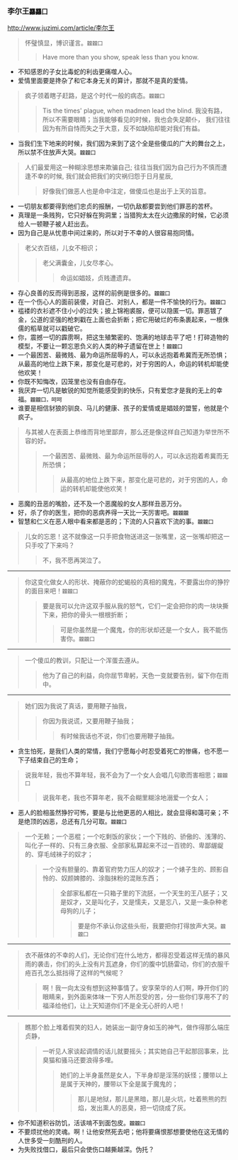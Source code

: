 ### 李尔王`龘龘囗`
http://www.juzimi.com/article/李尔王
>怀璧慎显，博识谨言。`龖龖囗`
>>Have more than you show, speak less than you know. 
- 不知感恩的子女比毒蛇的利齿更痛噬人心。
- 爱情里面要是搀杂了和它本身无关的算计，那就不是真的爱情。
>疯子领着瞎子赶路，是这个时代一般的病态。`龖龖囗`
>>Tis the times' plague, when madmen lead the blind.
>我没有路，所以不需要眼睛；当我能够看见的时候，我也会失足颠仆，
>>我们往往因为有所自恃而失之于大意，反不如缺陷却能对我们有益。
- 当我们生下地来的时候，我们因为来到了这个全是些傻瓜的广大的舞台之上，所以禁不住放声大哭。`龖龖囗`
>人们最爱用这一种糊涂思想来欺骗自己; 往往当我们因为自己行为不慎而遭逢不幸的时候, 我们就会把我们的灾祸归怨于日月星辰, 
>>好像我们做恶人也是命中注定，做傻瓜也是出于上天的旨意。
- 一切朋友都要得到他们忠贞的报酬，一切仇敌都要尝到他们罪恶的苦杯。
- 真理是一条贱狗，它只好躲在狗洞里；当猎狗太太在火边撒尿的时候，它必须给人一顿鞭子被人赶出去。
- 因为自己是从忧患中间过来的，所以对于不幸的人很容易抱同情。
>老父衣百结，儿女不相识； 
>>老父满囊金，儿女尽孝心。 
>>>命运如娼妓，贞贱遭遗弃。
- 存心良善的反而得到恶报，这样的前例是很多的。`龖龖囗`
- 在一个伤心人的面前装傻，对自己、对别人，都是一件不愉快的行为。`龖龖囗`
- 褴褛的衣衫遮不住小小的过失；披上锦袍裘服，便可以隐匿一切。罪恶镀了金，公道的坚强的枪刺戳在上面也会折断；把它用破烂的布条裹起来，一根侏儒的稻草就可以戳破它。
- 你，震撼一切的霹雳啊，把这生殖繁密的、饱满的地球击平了吧！打碎造物的模型，不要让一颗忘恩负义的人类的种子遗留在世上！`龖龖囗`
- 一个最困苦、最微贱、最为命运所屈辱的人，可以永远抱着希冀而无所恐惧；从最高的地位上跌下来，那变化是可悲的，对于穷困的人，命运的转机却能使他欢笑！
- 你既不知悔改，囚笼里也没有自由存在。
- 我厌弃一切凡是敏锐的知觉所能感受到的快乐，只有爱您才是我的无上的幸福。`龖龖囗，呵呵`
- 谁要是相信豺狼的驯良、马儿的健康、孩子的爱情或是娼妓的盟誓，他就是个疯子。
>与其被人在表面上恭维而背地里鄙弃，那么还是像这样自己知道为举世所不容的好。
>>一个最困苦、最微贱、最为命运所屈辱的人，可以永远抱着希冀而无所恐惧；
>>>从最高的地位上跌下来，那变化是可悲的，对于穷困的人，命运的转机却能使他欢笑！
- 恶魔的丑恶的嘴脸，还不及一个恶魔般的女人那样丑恶万分。
- 好，杀了你的医生，把你的恶病养得一天比一天厉害吧。`龖龖龖`
- 智慧和仁义在恶人眼中看来都是恶的；下流的人只喜欢下流的事。`龖龖囗`
>儿女的忘恩！这不就像这一只手把食物送进这一张嘴里，这一张嘴却把这一只手咬了下来吗？
>>不，我不愿再哭泣了。
---
>你这变化做女人的形状、掩蔽你的蛇蝎般的真相的魔鬼，不要露出你的狰狞的面目来吧！`龖龖囗`
>>要是我可以允许这双手服从我的怒气，它们一定会把你的肉一块块撕下来，把你的骨头一根根折断；
>>>可是你虽然是一个魔鬼，你的形状却还是一个女人，我不能伤害你。`龖龖囗`
---
>一个傻瓜的教训，只配让一个浑蛋去遵从。
>>他为了自己的利益，向你屈节卑躬，天色一变就要告别，留下你在雨中。
---
>她们因为我说了真话，要用鞭子抽我，
>>你因为我说谎，又要用鞭子抽我；
>>>有时候我话也不说，你们也要用鞭子抽我。
- 贪生怕死，是我们人类的常情，我们宁愿每小时忍受着死亡的惨痛，也不愿一下子结束自己的生命；
>说我年轻，我也不算年轻，我不会为了一个女人会唱几句歌而害相思；`龖龖囗`
>>说我年老，我也不算年老，我不会糊里糊涂地溺爱一个女人；
- 恶人的脸相虽然狰狞可怖，要是与比他更恶的人相比，就会显得和蔼可亲；不是绝顶的凶恶，总还有几分可取。`龖龖囗`
>一个无赖；一个恶棍；一个吃剩饭的家伙；一个下贱的、骄傲的、浅薄的、叫化子一样的、只有三身衣服、全部家私算起来不过一百镑的、卑鄙龌龊的、穿毛绒袜子的奴才；
>>一个没有胆量的、靠着官府势力压人的奴才；一个婊子生的、顾影自怜的、奴颜婢膝的、涂脂抹粉的混账东西；
>>>全部家私都在一只箱子里的下流胚，一个天生的王八胚子；又是奴才，又是叫化子，又是懦夫，又是忘八，又是一条杂种老母狗的儿子；
>>>>要是你不承认你这些头衔，我要把你打得放声大哭。`龖龖囗`
---
>衣不蔽体的不幸的人们，无论你们在什么地方，都得忍受着这样无情的暴风雨的袭击，你们的头上没有片瓦遮身，你们的腹中饥肠雷动，你们的衣服千疮百孔怎么抵挡得了这样的气候呢？
>>啊！我一向太没有想到这种事情了。安享荣华的人们啊，睁开你们的眼睛来，到外面来体味一下穷人所忍受的苦，分一些你们享用不了的福泽给他们，让上天知道你们不是全无心肝的人吧！
---
>瞧那个脸上堆着假笑的妇人，她装出一副守身如玉的神气，做作得那么端庄贞静，
>>一听见人家谈起调情的话儿就要摇头；其实她自己干起那回事来，比臭猫和骚马还要浪得多哩。
>>>她们的上半身虽然是女人，下半身却是淫荡的妖怪；腰带以上是属于天神的，腰带以下全是属于魔鬼的；
>>>>那儿是地狱，那儿是黑暗，那儿是火坑，吐着熊熊的烈焰，发出熏人的恶臭，把一切烧成了灰。
- 你不知道积谷防饥，活该啃不到面包皮。`龖龖囗`
- 不要烦扰他的灵魂。啊！让他安然死去吧；他将要痛恨那想要使他在这无情的人世多受一刻酷刑的人。
- 为失败找借口，最后只会使伤口越撕越深。伪托？